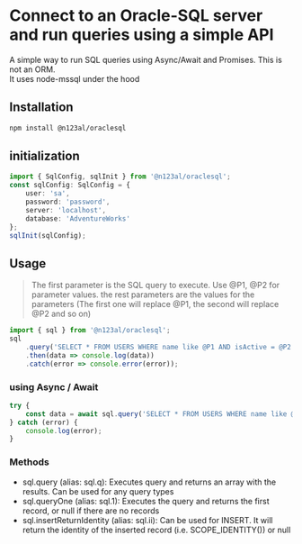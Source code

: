 # Connect to an Oracle-SQL server and run queries using a simple API

A simple way to run SQL queries using Async/Await and Promises. This is not an ORM.  
It uses node-mssql under the hood

## Installation

```bash
npm install @n123al/oraclesql
```

## initialization

```typescript
import { SqlConfig, sqlInit } from '@n123al/oraclesql';
const sqlConfig: SqlConfig = {
    user: 'sa',
    password: 'password',
    server: 'localhost',
    database: 'AdventureWorks'
};
sqlInit(sqlConfig);
```

## Usage

> The first parameter is the SQL query to execute. Use @P1, @P2 for parameter values.
> the rest parameters are the values for the parameters (The first one will replace @P1, the second will replace @P2 and so on)

```typescript
import { sql } from '@n123al/oraclesql';
sql
    .query('SELECT * FROM USERS WHERE name like @P1 AND isActive = @P2', 'John%', true)
    .then(data => console.log(data))
    .catch(error => console.error(error));
```

### using Async / Await

```typescript
try {
    const data = await sql.query('SELECT * FROM USERS WHERE name like @P1 AND isActive = @P2', 'John%', true);
} catch (error) {
    console.log(error);
}
```

### Methods

*   sql.query (alias: sql.q): Executes query and returns an array with the results. Can be used for any query types
*   sql.queryOne (alias: sql.1): Executes the query and returns the first record, or null if there are no records
*   sql.insertReturnIdentity (alias: sql.ii): Can be used for INSERT. It will return the identity of the inserted record (i.e. SCOPE_IDENTITY()) or null
